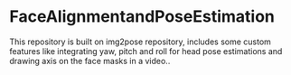 # FaceAlignmentandPoseEstimation
This repository is built on img2pose repository, includes some custom features like integrating yaw, pitch and roll for head pose estimations and drawing axis on the face masks in a video.. 
